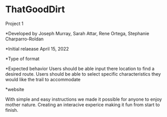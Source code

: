 # ThatGoodDirt
Project 1

<!-- /*internet media type */ -->




*Developed by Joseph Murray, Sarah Attar, Rene Ortega, Stephanie Charparro-Roldan

*Initial relaease April 15, 2022

*Type of format 



*Expected behavior 
Users should be able input there location to find a desired route.
Users should be able to select specific characteristics they would like the trail to accommodate





*website 


With simple and easy instructions we made it possible for anyone to enjoy mother nature.
Creating an interacive experice making it fun from start to finish. 


